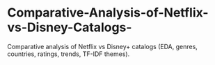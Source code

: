 # Comparative-Analysis-of-Netflix-vs-Disney-Catalogs-
Comparative analysis of Netflix vs Disney+ catalogs (EDA, genres, countries, ratings, trends, TF-IDF themes).
